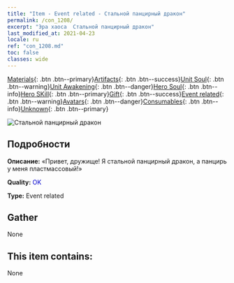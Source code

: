 ```yaml
---
title: "Item - Event related - Стальной панцирный дракон"
permalink: /con_1208/
excerpt: "Эра хаоса  Стальной панцирный дракон"
last_modified_at: 2021-04-23
locale: ru
ref: "con_1208.md"
toc: false
classes: wide
---
```

 [Materials](/ItemsRU/){: .btn .btn--primary}[Artifacts](/ItemsRU/Artifacts/){: .btn .btn--success}[Unit Soul](/ItemsRU/UnitSoul/){: .btn .btn--warning}[Unit Awakening](/ItemsRU/UnitAwakening/){: .btn .btn--danger}[Hero Soul](/ItemsRU/HeroSoul/){: .btn .btn--info}[Hero SKill](/ItemsRU/HeroSkill/){: .btn .btn--primary}[Gift](/ItemsRU/Gift/){: .btn .btn--success}[Event related](/ItemsRU/Events/){: .btn .btn--warning}[Avatars](/ItemsRU/Avatars/){: .btn .btn--danger}[Consumables](/ItemsRU/Consumables/){: .btn .btn--info}[Unknown](/ItemsRU/Unknown/){: .btn .btn--primary}

 ![Стальной панцирный дракон](/images/t/i_81521231.png)

## Подробности
 **Описание:** «Привет, дружище! Я стальной панцирный дракон, а панцирь у меня пластмассовый!»

 **Quality:** <span style="color: #0000CD">OK</span>

 **Type:** Event related

## Gather

  None

## This item contains:

  None


